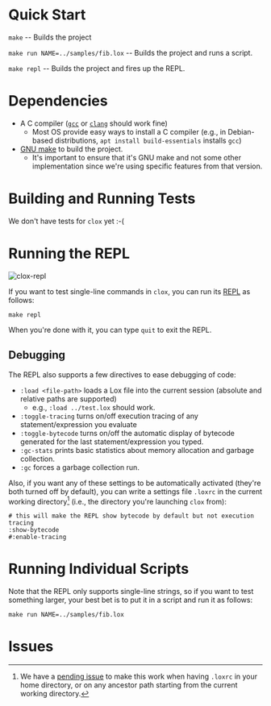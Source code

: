 # Quick Start
`make` -- Builds the project

`make run NAME=../samples/fib.lox` -- Builds the project and runs a script.

`make repl` -- Builds the project and fires up the REPL.

# Dependencies
+ A C compiler ([`gcc`]() or [`clang`]() should work fine)
   + Most OS provide easy ways to install a C compiler (e.g., in Debian-based distributions, `apt install build-essentials` installs `gcc`)
+ [GNU make](https://www.gnu.org/software/make/) to build the project. 
   + It's important to ensure that it's GNU make and not some other implementation since we're using specific features from that version. 

# Building and Running Tests
We don't have tests for `clox` yet :-(

# Running the REPL
![clox-repl](https://user-images.githubusercontent.com/442314/197453260-86f8d97d-0556-4f02-af69-d6103790916c.png)

If you want to test single-line commands in `clox`, you can run its [REPL](https://en.wikipedia.org/wiki/Read%E2%80%93eval%E2%80%93print_loop) as follows:

`make repl`

When you're done with it, you can type `quit` to exit the REPL.

## Debugging
The REPL also supports a few directives to ease debugging of code:

+ `:load <file-path>` loads a Lox file into the current session (absolute and relative paths are supported)
   + e.g., `:load ../test.lox` should work.
+ `:toggle-tracing` turns on/off execution tracing of any statement/expression you evaluate
+ `:toggle-bytecode` turns on/off the automatic display of bytecode generated for the last statement/expression you typed.
+ `:gc-stats` prints basic statistics about memory allocation and garbage collection.
+ `:gc` forces a garbage collection run.

Also, if you want any of these settings to be automatically activated (they're both turned off by default), you can write a settings file `.loxrc` in the current working directory[^loxrc] (i.e., the directory you're launching `clox` from):

```
# this will make the REPL show bytecode by default but not execution tracing
:show-bytecode
#:enable-tracing
```

# Running Individual Scripts
Note that the REPL only supports single-line strings, so if you want to test something larger, your best bet is to put it in a script and run it as follows:

`make run NAME=../samples/fib.lox` 

# Issues

[^loxrc]: We have a [pending issue](https://github.com/zxul767/lox/issues/13) to make this work when having `.loxrc` in your home directory, or on any ancestor path starting from the current working directory.
